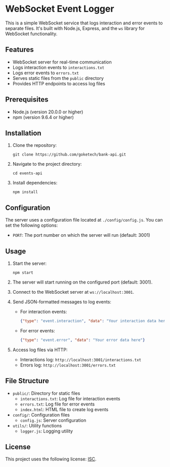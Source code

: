 # WebSocket Event Logger

This is a simple WebSocket service that logs interaction and error events to separate files. It's built with Node.js, Express, and the `ws` library for WebSocket functionality.

## Features

- WebSocket server for real-time communication
- Logs interaction events to `interactions.txt`
- Logs error events to `errors.txt`
- Serves static files from the `public` directory
- Provides HTTP endpoints to access log files

## Prerequisites

- Node.js (version 20.0.0 or higher)
- npm (version 9.6.4 or higher)

## Installation

1. Clone the repository:
   ```
   git clone https://github.com/goketech/bank-api.git
   ```

2. Navigate to the project directory:
   ```
   cd events-api
   ```

3. Install dependencies:
   ```
   npm install
   ```

## Configuration

The server uses a configuration file located at `./config/config.js`. You can set the following options:

- `PORT`: The port number on which the server will run (default: 3001)

## Usage

1. Start the server:
   ```
   npm start
   ```

2. The server will start running on the configured port (default: 3001).

3. Connect to the WebSocket server at `ws://localhost:3001`.

4. Send JSON-formatted messages to log events:

   - For interaction events:
     ```json
     {"type": "event.interaction", "data": "Your interaction data here"}
     ```

   - For error events:
     ```json
     {"type": "event.error", "data": "Your error data here"}
     ```

5. Access log files via HTTP:
   - Interactions log: `http://localhost:3001/interactions.txt`
   - Errors log: `http://localhost:3001/errors.txt`

## File Structure

- `public/`: Directory for static files
  - `interactions.txt`: Log file for interaction events
  - `errors.txt`: Log file for error events
  - `index.html`: HTML file to create log events
- `config/`: Configuration files
  - `config.js`: Server configuration
- `utils/`: Utility functions
  - `logger.js`: Logging utility

## License

This project uses the following license: [ISC](./LICENSE).